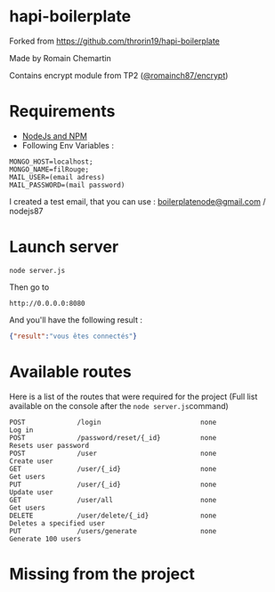 # hapi-boilerplate

Forked from https://github.com/throrin19/hapi-boilerplate

Made by Romain Chemartin

Contains encrypt module from TP2 ([@romainch87/encrypt](https://www.npmjs.com/package/@romainch87/encrypt))

# Requirements

* [NodeJs and NPM](https://nodejs.org/en/)
* Following Env Variables :
```
MONGO_HOST=localhost;
MONGO_NAME=filRouge;
MAIL_USER=(email adress) 
MAIL_PASSWORD=(mail password)
```
I created a test email, that you can use : boilerplatenode@gmail.com / nodejs87


# Launch server

```
node server.js
```
Then go to

```
http://0.0.0.0:8080
```

And you'll have the following result :

```json
{"result":"vous êtes connectés"}
```

# Available routes

Here is a list of the routes that were required for the project (Full list available on the console after the ``node server.js``command)

```
POST             /login                         none                 Log in
POST             /password/reset/{_id}          none                 Resets user password
POST             /user                          none                 Create user
GET              /user/{_id}                    none                 Get users
PUT              /user/{_id}                    none                 Update user
GET              /user/all                      none                 Get users
DELETE           /user/delete/{_id}             none                 Deletes a specified user
PUT              /users/generate                none                 Generate 100 users
```

# Missing from the project